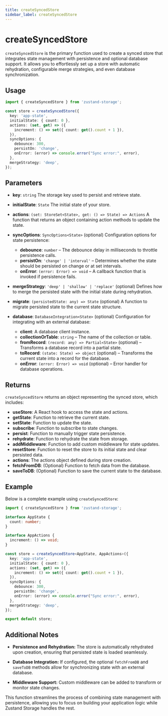 ```yaml
---
title: createSyncedStore
sidebar_label: createSyncedStore
---
```


# createSyncedStore

`createSyncedStore` is the primary function used to create a synced store that integrates state management with persistence and optional database support. It allows you to effortlessly set up a store with automatic rehydration, configurable merge strategies, and even database synchronization.

## Usage

```ts
import { createSyncedStore } from 'zustand-storage';

const store = createSyncedStore({
  key: 'app-state',
  initialState: { count: 0 },
  actions: (set, get) => ({
    increment: () => set({ count: get().count + 1 }),
  }),
  syncOptions: {
    debounce: 300,
    persistOn: 'change',
    onError: (error) => console.error("Sync error:", error),
  },
  mergeStrategy: 'deep',
});
```

## Parameters

- **key**: `string`
  The storage key used to persist and retrieve state.

- **initialState**: `State`
  The initial state of your store.

- **actions**: `(set: StoreSet<State>, get: () => State) => Actions`
  A function that returns an object containing action methods to update the state.

- **syncOptions**: `SyncOptions<State>` (optional)
  Configuration options for state persistence:
  - **debounce**: `number` – The debounce delay in milliseconds to throttle persistence calls.
  - **persistOn**: `'change' | 'interval'` – Determines whether the state should be persisted on change or at set intervals.
  - **onError**: `(error: Error) => void` – A callback function that is invoked if persistence fails.

- **mergeStrategy**: `'deep' | 'shallow' | 'replace'` (optional)
  Defines how to merge the persisted state with the initial state during rehydration.

- **migrate**: `(persistedState: any) => State` (optional)
  A function to migrate persisted state to the current state structure.

- **database**: `DatabaseIntegration<State>` (optional)
  Configuration for integrating with an external database:
  - **client**: A database client instance.
  - **collectionOrTable**: `string` – The name of the collection or table.
  - **fromRecord**: `(record: any) => Partial<State>` (optional) – Transforms a database record into a partial state.
  - **toRecord**: `(state: State) => object` (optional) – Transforms the current state into a record for the database.
  - **onError**: `(error: Error) => void` (optional) – Error handler for database operations.

## Returns

`createSyncedStore` returns an object representing the synced store, which includes:

- **useStore**: A React hook to access the state and actions.
- **getState**: Function to retrieve the current state.
- **setState**: Function to update the state.
- **subscribe**: Function to subscribe to state changes.
- **persist**: Function to manually trigger state persistence.
- **rehydrate**: Function to rehydrate the state from storage.
- **addMiddleware**: Function to add custom middleware for state updates.
- **resetStore**: Function to reset the store to its initial state and clear persisted data.
- **actions**: The actions object defined during store creation.
- **fetchFromDB**: (Optional) Function to fetch data from the database.
- **saveToDB**: (Optional) Function to save the current state to the database.

## Example

Below is a complete example using `createSyncedStore`:

```ts
import { createSyncedStore } from 'zustand-storage';

interface AppState {
  count: number;
}

interface AppActions {
  increment: () => void;
}

const store = createSyncedStore<AppState, AppActions>({
  key: 'app-state',
  initialState: { count: 0 },
  actions: (set, get) => ({
    increment: () => set({ count: get().count + 1 }),
  }),
  syncOptions: {
    debounce: 300,
    persistOn: 'change',
    onError: (error) => console.error("Sync error:", error),
  },
  mergeStrategy: 'deep',
});

export default store;
```

## Additional Notes

- **Persistence and Rehydration:**
  The store is automatically rehydrated upon creation, ensuring that persisted state is loaded seamlessly.

- **Database Integration:**
  If configured, the optional `fetchFromDB` and `saveToDB` methods allow for synchronizing state with an external database.

- **Middleware Support:**
  Custom middleware can be added to transform or monitor state changes.

This function streamlines the process of combining state management with persistence, allowing you to focus on building your application logic while Zustand Storage handles the rest.
```
